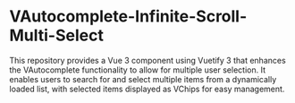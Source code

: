 # VAutocomplete-Infinite-Scroll-Multi-Select
This repository provides a Vue 3 component using Vuetify 3 that enhances the VAutocomplete functionality to allow for multiple user selection. It enables users to search for and select multiple items from a dynamically loaded list, with selected items displayed as VChips for easy management.
